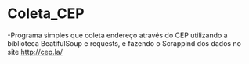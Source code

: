 # Coleta_CEP

-Programa simples que coleta endereço através do CEP utilizando a biblioteca BeatifulSoup e requests, e fazendo o Scrappind dos dados no site http://cep.la/
